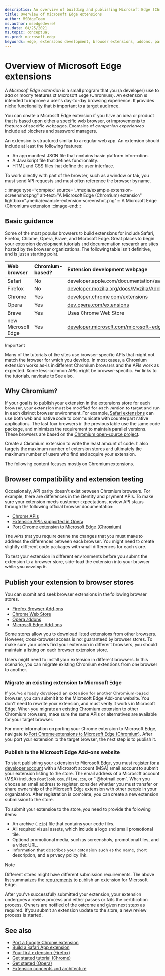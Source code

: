 ```yaml
---
description: An overview of building and publishing Microsoft Edge (Chromium) Extensions.
title: Overview of Microsoft Edge extensions
author: MSEdgeTeam
ms.author: msedgedevrel
ms.date: 08/25/2021
ms.topic: conceptual
ms.prod: microsoft-edge
keywords: edge, extensions development, browser extensions, addons, partner center, developer, chromium extensions
---
```

# Overview of Microsoft Edge extensions

A _Microsoft Edge extension_ is a small program that you (a developer) use to add or modify features of Microsoft Edge (Chromium).  An extension is intended to improve a user's day-to-day browsing experience.  It provides niche functionality that is important to a target audience.  

You can create a Microsoft Edge extension if you have an idea or product that is based upon either a specific web browser, or improvements to features of specific webpages.  Examples of _companion experiences_ include ad blockers and password managers.

An extension is structured similar to a regular web app.  An extension should include at least the following features:

*   An app manifest JSON file that contains basic platform information.
*   A JavaScript file that defines functionality.
*   HTML and CSS files that define the user interface.

To work directly with part of the browser, such as a window or tab, you must send API requests and must often reference the browser by name.

:::image type="complex" source="./media/example-extension-screenshot.png" alt-text="A Microsoft Edge (Chromium) extension" lightbox="./media/example-extension-screenshot.png":::
  A Microsoft Edge (Chromium) extension
:::image-end:::


<!-- ====================================================================== -->
## Basic guidance

Some of the most popular browsers to build extensions for include Safari, Firefox, Chrome, Opera, Brave, and Microsoft Edge.  Great places to begin your extension development tutorials and documentation research are sites hosted by the browser organizations.  The following table isn't definitive, and is just a starting point.

| Web browser | Chromium-based? | Extension development webpage |  
|:--- |:--- |:--- |  
| Safari | No | [developer.apple.com/documentation/safariservices/safari_app_extensions][AppleDeveloperSafariservicesAppExtensions] |  
| Firefox | No | [developer.mozilla.org/docs/Mozilla/Add-ons/WebExtensions][MDNWebextensions] |  
| Chrome | Yes | [developer.chrome.com/extensions][ChromeDeveloperExtensions] |  
| Opera | Yes | [dev.opera.com/extensions][OperaDevExtensions] |  
| Brave | Yes | Uses [Chrome Web Store][GoogleChromeWebstoreCategoryExtensions] |  
| new Microsoft Edge | Yes | [developer.microsoft.com/microsoft-edge/extensions][MicrosoftDeveloperEdgeExtensions] |  

> [!IMPORTANT]
> Many of the tutorials of the sites use browser-specific APIs that might not match the browser for which you develop.  In most cases, a Chromium extension works as-is in different Chromium browsers and the APIs work as expected.  Some less-common APIs might be browser-specific.  For links to the tutorials, navigate to [See also](#see-also).  


<!-- ====================================================================== -->
## Why Chromium?  

If your goal is to publish your extension in the extensions store for each browser, your extension must be modified for each version to target and run in each distinct browser environment.  For example, [Safari extensions][AppleDeveloperSafariservicesAppExtensions] can use both web and native code to communicate with counterpart native applications.  The last four browsers in the previous table use the same code package, and minimizes the requirement to maintain parallel versions.  These browsers are based on the [Chromium open-source project][ChromiumHome].  

Create a Chromium extension to write the least amount of code.  It also targets the maximum number of extension stores and ultimately the maximum number of users who find and acquire your extension.  

The following content focuses mostly on Chromium extensions.  


<!-- ====================================================================== -->
## Browser compatibility and extension testing  

Occasionally, API parity doesn't exist between Chromium browsers.  For example, there are differences in the identity and payment APIs.  To make sure your extension meets customer expectations, review API status through the following official browser documentation:

*   [Chrome APIs][ChromeDeveloperExtensionsApiIndex]  
*   [Extension APIs supported in Opera][OperaDevExtensionsApis]  
*   [Port Chrome extension to Microsoft Edge (Chromium)][ExtensionsChromiumDeveloperGuidePortChrome]  
    
The APIs that you require define the changes that you must make to address the differences between each browser.  You might need to create slightly different code packages with small differences for each store.  

To test your extension in different environments before you submit the extension to a browser store, side-load the extension into your browser while you develop it.


<!-- ====================================================================== -->
## Publish your extension to browser stores  

You can submit and seek browser extensions in the following browser stores.  

*   [Firefox Browser Add-ons][MozillaAddonsFirefoxExtensions]  
*   [Chrome Web Store][GoogleChromeWebstoreCategoryExtensions]  
*   [Opera addons][OperaAddonsExtensions]  
*   [Microsoft Edge Add-ons][MicrosoftEdgeAddonsCategoryExtensions]  

Some stores allow you to download listed extensions from other browsers.  However, cross-browser access is not guaranteed by browser stores.  To make sure your users find your extension in different browsers, you should maintain a listing on each browser extension store.  

Users might need to install your extension in different browsers. In this scenario, you can migrate existing Chromium extensions from one browser to another.  

### Migrate an existing extension to Microsoft Edge  

If you've already developed an extension for another Chromium-based browser, you can submit it to the Microsoft Edge Add-ons website. You don't need to rewrite your extension, and must verify it works in Microsoft Edge.  When you migrate an existing Chromium extension to other Chromium browsers, make sure the same APIs or alternatives are available for your target browser.

For more information on porting your Chrome extension to Microsoft Edge, navigate to [Port Chrome extensions to Microsoft Edge (Chromium)][ExtensionsChromiumDeveloperGuidePortChrome]. After you port your extension to the target browser, the next step is to publish it.  

### Publish to the Microsoft Edge Add-ons website

To start publishing your extension to Microsoft Edge, you must [register for a developer account][MicrosoftDeveloperRegistration] with a Microsoft account (MSA) email account to submit your extension listing to the store.  The email address of a Microsoft account (MSA) includes `@outlook.com`, `@live.com`, or ``@hotmail.com`.  When you choose an email address to register, consider whether you must transfer or share ownership of the Microsoft Edge extension with other people in your organization.  After registration is complete, you can create a new extension submission to the store.

To submit your extension to the store, you need to provide the following items:

*   An archive \(`.zip`\) file that contains your code files.  
*   All required visual assets, which include a logo and small promotional tile.  
*   Optional promotional media, such as screenshots, promotional tiles, and a video URL.  
*   Information that describes your extension such as the name, short description, and a privacy policy link.  

> [!NOTE]
> Different stores might have different submission requirements.  The above list summarizes the [requirements][ExtensionsChromiumPublish] to publish an extension for Microsoft Edge.  

After you've successfully submitted your extension, your extension undergoes a review process and either passes or fails the certification process.  Owners are notified of the outcome and given next steps as required.  If you submit an extension update to the store, a new review process is started.  


<!-- ====================================================================== -->
## See also  

*   [Port a Google Chrome extension][ExtensionworkshopPorting]  
*   [Build a Safari App extension][AppleDeveloperSafariservicesAppExtensionsBuilding]  
*   [Your first extension (Firefox)][MDNWebextensionsYourFirst]  
*   [Get started tutorial (Chrome)][ChromeDeveloperExtensionsGetstarted]  
*   [Get started (Opera)][OperaDevExtensionsGettingStarted]  
*   [Extension concepts and architecture][ExtensionsChromiumGettingStartedIndex]  


<!-- ====================================================================== -->
<!-- links -->  
[ExtensionsChromiumDeveloperGuidePortChrome]: ./developer-guide/port-chrome-extension.md "Port Chrome Extension To Microsoft Edge (Chromium) | Microsoft Docs"  
[ExtensionsChromiumGettingStartedIndex]: ./getting-started/index.md "Extension concepts and architecture | Microsoft Docs"  
[ExtensionsChromiumPublish]: ./publish/publish-extension.md "Publish a Microsoft Edge extension | Microsoft Docs"  

[MicrosoftDeveloperEdgeExtensions]: https://developer.microsoft.com/microsoft-edge/extensions "Develop extensions for Microsoft Edge | Microsoft Developer"  
[MicrosoftDeveloperRegistration]: https://developer.microsoft.com/registration "Partner Center | Microsoft Developer"  

[MicrosoftEdgeAddonsCategoryExtensions]: https://microsoftedge.microsoft.com/addons/category/Edge-Extensions "Extensions for Microsoft Edge | Microsoft Edge"  

[AppleDeveloperSafariservicesAppExtensions]: https://developer.apple.com/documentation/safariservices/safari_app_extensions "Safari App Extensions | Apple Developer"  
[AppleDeveloperSafariservicesAppExtensionsBuilding]: https://developer.apple.com/documentation/safariservices/safari_app_extensions/building_a_safari_app_extension "Building a Safari App Extension | Apple Developer"  

[ChromeDeveloperExtensions]: https://developer.chrome.com/extensions "What are extensions? | Chrome Developer"  
[ChromeDeveloperExtensionsApiIndex]: https://developer.chrome.com/extensions/api_index "Chrome APIs | Chrome Developer"  
[ChromeDeveloperExtensionsGetstarted]: https://developer.chrome.com/extensions/getstarted "Getting Started Tutorial | Chrome Developer"  

[ChromiumHome]: https://www.chromium.org/Home "Chromium"  

[ExtensionworkshopPorting]: https://extensionworkshop.com/documentation/develop/porting-a-google-chrome-extension "Porting a Google Chrome extension | Extension Workshop"  

[GoogleChromeWebstoreCategoryExtensions]: https://chrome.google.com/webstore/category/extensions "Extensions | Chrome Web Store"  

[MDNWebextensions]: https://developer.mozilla.org/docs/Mozilla/Add-ons/WebExtensions "Browser Extensions | MDN"  
[MDNWebextensionsYourFirst]: https://developer.mozilla.org/docs/Mozilla/Add-ons/WebExtensions/Your_first_WebExtension "Your first extension | MDN"  

[MozillaAddonsFirefoxExtensions]: https://addons.mozilla.org/firefox/extensions "Extensions | Add-ons for Firefox"  

[OperaAddonsExtensions]: https://addons.opera.com/extensions "Extensions | Opera Addons"  

[OperaDevExtensions]: https://dev.opera.com/extensions "Extensions Documentation | Dev. Opera"  
[OperaDevExtensionsApis]: https://dev.opera.com/extensions/apis "Extension APIs Supported in Opera | Dev. Opera"  
[OperaDevExtensionsGettingStarted]: https://dev.opera.com/extensions/getting-started "Getting Started | Dev. Opera"  
